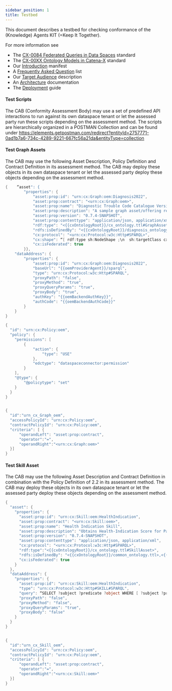 ```yaml
---
sidebar_position: 1
title: Testbed
---
```


This document describes a testbed for checking conformance of the (Knowledge) Agents KIT (=Keep It Together).

For more information see

* The [CX-0084 Federated Queries in Data Spaces](https://github.com/catenax-ng/product-catena-x-standardization/blob/CX-0084-FederatedQueriesInDataSpaces/standards/CX-0084-FederatedQueriesInDataSpaces/1.0.0/CX-0084-FederatedQueriesInDataSpaces-v1.0.0.md) standard
* The [CX-00XX Ontology Models in Catena-X](https://github.com/catenax-ng/product-knowledge/blob/feature/ART3-382-documentation/docs/adoption-view/CX-00XX-Ontology%20Models%20in%20Catena-X_v1.0.0.md) standard
* Our [Introduction](intro) manifest
* A [Frequently Asked Question](faq) list
* Our [Target Audience](audience) description
* An [Architecture](../development-view/architecture) documentation
* The [Deployment](../operation-view/deployment) guide

#### Test Scripts

The CAB (Conformity Assessment Body) may use a set of predefined API interactions to run against its own dataspace tenant or let the assessed party run these scripts depending on the assessment method. The scripts are hierarchically organized in a POSTMAN Collection and can be found under <https://elements.getpostman.com/redirect?entityId=2757771-0ad1b7a6-734c-4289-9221-667fc56a21da&entityType=collection>

#### Test Graph Assets

The CAB may use the following Asset Description, Policy Definition and Contract Definition in its assessment method. The CAB may deploy these objects in its own dataspace tenant or let the assessed party deploy these objects depending on the assessment method.

```csharp
{    “asset": {
        "properties": {
            "asset:prop:id": "urn:cx:Graph:oem:Diagnosis2022",
            "asset:prop:contract": "<urn:cx:Graph:oem>",
            "asset:prop:name": "Diagnostic Trouble Code Catalogue Version 2022",
            "asset:prop:description": "A sample graph asset/offering referring to a specific diagnosis resource.",
            "asset:prop:version": "0.7.4-SNAPSHOT",
            "asset:prop:contenttype": "application/json, application/xml",
            "rdf:type": "<{{cxOntologyRoot}}/cx_ontology.ttl#GraphAsset>",
            "rdfs:isDefinedBy": "<{{cxOntologyRoot}}/diagnosis_ontology.ttl>",
            "cx:protocol": "<urn:cx:Protocol:w3c:Http#SPARQL>",
            "cx:shape": “[ rdf:type sh:NodeShape ;\n  sh:targetClass cx:DTC ;\n  sh:property [\n        sh:path cx:provisionedBy ;\n        sh:hasValue <urn:bpn:legal:BPNL00000003COJN> ;\n    ] ;\n  sh:property [\n        sh:path cx:Version ;\n        sh:hasValue 0^^xsd:long ;\n    ] ;\n  sh:property [\n        sh:path cx:affects ;\n        sh:class [ rdf:type sh:NodeShape ;\n  sh:targetClass cx:DiagnosedPart ;\n  sh:property [\n        sh:path cx:provisionedBy ;\n        sh:hasValue <urn:bpn:legal:BPNL00000003COJN> ;\n    ]]] ;\n",
            "cx:isFederated": true
        }},
    "dataAddress": {
        "properties": {
            "asset:prop:id": "urn:cx:Graph:oem:Diagnosis2022",
            "baseUrl": "{{oemProviderAgent}}/sparql",
            "type": "urn:cx:Protocol:w3c:Http#SPARQL",
            "proxyPath": "false",
            "proxyMethod": "true",
            "proxyQueryParams": "true",
            "proxyBody": "true",
            "authKey": "{{oemBackendAuthKey}}",
            "authCode": "{{oemBackendAuthCode}}"
        }
    }
}

{
  "id": "urn:cx:Policy:oem",
  "policy": {
    "permissions": [
        {
            "action": {
                "type": "USE"
            },
            "edctype": "dataspaceconnector:permission"
        }
    ],
    "@type": {
        "@policytype": "set"
    }
  }
}


{
  "id":"urn_cx_Graph_oem",
  "accessPolicyId": "urn:cx:Policy:oem",
  "contractPolicyId": "urn:cx:Policy:oem",
  "criteria": [ {
      "operandLeft": "asset:prop:contract",
      "operator":"=",
      "operandRight":"<urn:cx:Graph:oem>"
  }]
}
```

#### Test Skill Asset

The CAB may use the following Asset Description and Contract Definition in combination with the Policy Definition of 2.2 in its assessment method. The CAB may deploy these objects in its own dataspace tenant or let the assessed party deploy these objects depending on the assessment method.

```csharp
{
  "asset": {
    "properties": {
      "asset:prop:id": "urn:cx:Skill:oem:HealthIndication",
      "asset:prop:contract": "<urn:cx:Skill:oem>",
      "asset:prop:name": "Health Indication Skill",
      "asset:prop:description": "Obtains Health-Indication Score for Particular Vehicles Based on Telematics Data",
      "asset:prop:version": "0.7.4-SNAPSHOT",
      "asset:prop:contenttype": "application/json, application/xml",
      "cx:protocol": "<urn:cx:Protocol:w3c:Http#SPARQL>",
      "rdf:type":"<{{cxOntologyRoot}}/cx_ontology.ttl#SkillAsset>",
      "rdfs:isDefinedBy": "<{{cxOntologyRoot}}/common_ontology.ttl>,<{{cxOntologyRoot}}/diagnosis_ontology.ttl>,<{{cxOntologyRoot}}/part_ontology.ttl>",
      "cx:isFederated": true
    }
  },
  "dataAddress": {
    "properties": {
      "asset:prop:id": "urn:cx:Skill:oem:HealthIndication",
      "type": "urn:cx:Protocol:w3c:Http#SKILL#SPARQL",
      "query": “SELECT ?subject ?predicate ?object WHERE [ ?subject ?predicate ?object }",
      "proxyPath": "false",
      "proxyMethod": "false",
      "proxyQueryParams": "true",
      "proxyBody": "false"
    }
  }
}


{
  "id":"urn_cx_Skill_oem",
  "accessPolicyId": "urn:cx:Policy:oem",
  "contractPolicyId": "urn:cx:Policy:oem",
  "criteria": [ {
      "operandLeft": "asset:prop:contract",
      "operator":"=",
      "operandRight":"<urn:cx:Skill:oem>"
  }]
}
```
